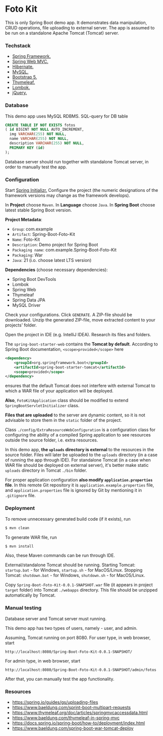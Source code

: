 
# Foto Kit

This is only Spring Boot demo app. It demonstrates data manipulation, CRUD operations, 
file uploading to external server.
The app is assumed to be run on a standalone Apache Tomcat (Tomcat) server.


### Techstack

* [Spring Framework.](https://spring.io/)
* [Spring Web MVC.](https://docs.spring.io/spring-framework/reference/web/webmvc.html)
* [Hibernate.](https://hibernate.org/)
* [MySQL.](https://www.mysql.com/)
* [Bootstrap 5.](https://getbootstrap.com/)
* [Thymeleaf.](https://www.thymeleaf.org/)
* [Lombok.](https://projectlombok.org/)
* [jQuery.](https://jquery.com/)


### Database

This demo app uses MySQL RDBMS. SQL-query for DB table

```sql
CREATE TABLE IF NOT EXISTS fotos
( id BIGINT NOT NULL AUTO_INCREMENT,
  img VARCHAR(255) NOT NULL,
  name VARCHAR(255) NOT NULL,
  description VARCHAR(255) NOT NULL,
  PRIMARY KEY (id)
);
```
Database server should run together with standalone Tomcat server, 
in order to manually test the app.


### Configuration

Start [Spring Initializr.](https://start.spring.io/) 
Configure the project (the numeric designations of the framework versions may
change as the framework develops).

In **Project** choose `Maven`. In **Language** choose `Java`. 
In **Spring Boot** choose latest stable Spring Boot version.

**Project Metadata**:
- `Group`: com.example
- `Artifact`: Spring-Boot-Foto-Kit
- `Name`: Foto-Kit
- `Description`: Demo project for Spring Boot
- `Packaging name`: com.example.Spring-Boot-Foto-Kit
- `Packaging`: War
- `Java`: 21 (i.o. choose latest LTS version)

**Dependencies** (choose necessary dependencies):
- Spring Boot DevTools
- Lombok
- Spring Web
- Thymeleaf
- Spring Data JPA
- MySQL Driver

Check your configurations. Click `GENERATE`. A ZIP-file should be downloaded. 
Unzip the generated ZIP-file, move extracted content to your projects' folder.

Open the project in IDE (e.g. IntelliJ IDEA). Research its files and folders.

The `spring-boot-starter-web` contains the **Tomcat by default**. 
According to Spring Boot documentation, `<scope>provided</scope>` here

```xml
<dependency>
    <groupId>org.springframework.boot</groupId>
    <artifactId>spring-boot-starter-tomcat</artifactId>
    <scope>provided</scope>
</dependency>
```
ensures that the default Tomcat does not interfere with external Tomcat 
to which a WAR file of your application will be deployed.

**Also**, `FotoKitApplication` class should be modified to extend 
`SpringBootServletInitializer` class.

**Files that are uploaded** to the server are dynamic content, 
so it is not advisable to store them in the `static` folder of the project.

Class `./config/ExtraResourceWebConfiguration` is a configuration class 
for configuring the ability of a compiled Spring application
to see resources outside the source folder, i.e. extra resources.

In this demo app, **the `uploads` directory is external** to the resources 
in the source folder. Files will later be uploaded to the `uploads` 
directory (in a case of running the app through IDE). 
For standalone Tomcat (in a case when WAR file should be deployed on 
external server), it's better make static `uploads` directory 
in Tomcat `./bin` folder.

For proper application configuration **also modify `application.properties` 
file**. In this remote Git repository it is `application.example.properties` file, 
and `application.properties` file is ignored by Git by mentioning it in 
`.gitignore` file.

### Deployment

To remove unnecessary generated build code (if it exists), run

```bash
$ mvn clean
```

To generate WAR file, run

```bash
$ mvn install
```

Also, these Maven commands can be run through IDE.

External/standalone Tomcat should be running.
Starting Tomcat: `startup.bat` - for Windows, `startup.sh` - for MacOS/Linux.
Stopping Tomcat: `shutdown.bat` - for Windows, `shutdown.sh` - for MacOS/Linux.

Copy `Spring-Boot-Foto-Kit-0.0.1-SNAPSHOT.war` file (it appears 
in project `target` folder) into Tomcat `./webapps` directory. 
This file should be unzipped automatically by Tomcat.


### Manual testing

Database server and Tomcat server must running.

This demo app has two types of users, namely - user, and admin.

Assuming, Tomcat running on port 8080. For user type, in web browser, start 
```text
http://localhost:8080/Spring-Boot-Foto-Kit-0.0.1-SNAPSHOT/
```
For admin type, in web browser, start
```text
http://localhost:8080/Spring-Boot-Foto-Kit-0.0.1-SNAPSHOT/admin/fotos
```
After that, you can manually test the app functionality.


### Resources

* https://spring.io/guides/gs/uploading-files
* https://www.baeldung.com/sprint-boot-multipart-requests
* https://www.thymeleaf.org/doc/articles/springmvcaccessdata.html
* https://www.baeldung.com/thymeleaf-in-spring-mvc
* https://docs.spring.io/spring-boot/how-to/deployment/index.html
* https://www.baeldung.com/spring-boot-war-tomcat-deploy

